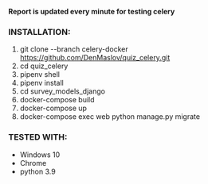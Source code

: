 **Report is updated every minute for testing celery**

### INSTALLATION:
1. git clone --branch celery-docker https://github.com/DenMaslov/quiz_celery.git
2. cd quiz_celery
3. pipenv shell
4. pipenv install
5. cd survey_models_django
6. docker-compose build
7. docker-compose up
8.  docker-compose exec web python manage.py migrate


### TESTED WITH:
* Windows 10
* Chrome
* python 3.9
